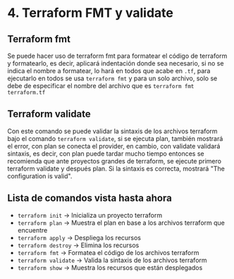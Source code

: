 # 4. Terraform FMT y validate

## Terraform fmt

Se puede hacer uso de terraform fmt para formatear el código de terraform y formatearlo, es decir, aplicará indentación donde sea necesario, si no se indica el nombre a formatear, lo hará en todos que acabe en `.tf`, para ejecutarlo en todos se usa `terraform fmt` y para un solo archivo, solo se debe de especificar el nombre del archivo que es `terraform fmt terraform.tf`

## Terraform validate

Con este comando se puede validar la sintaxis de los archivos terraform bajo el comando `terraform validate`, si se ejecuta plan, también mostrará el error, con plan se conecta el provider, en cambio, con validate validará sintaxis, es decir, con plan puede tardar mucho tiempo entonces se recomienda que ante proyectos grandes de terraform, se ejecute primero terraform validate y después plan. Si la sintaxis es correcta, mostrará "The configuration is valid".

## Lista de comandos vista hasta ahora

- `terraform init` -> Inicializa un proyecto terraform
- `terraform plan` -> Muestra el plan en base a los archivos terraform que encuentre
- `terraform apply` -> Despliega los recursos
- `terraform destroy` -> Elimina los recursos
- `terraform fmt` -> Formatea el código de los archivos terraform
- `terraform validate` -> Valida la sintaxis de los archivos terraform
- `terraform show` -> Muestra los recursos que están desplegados
